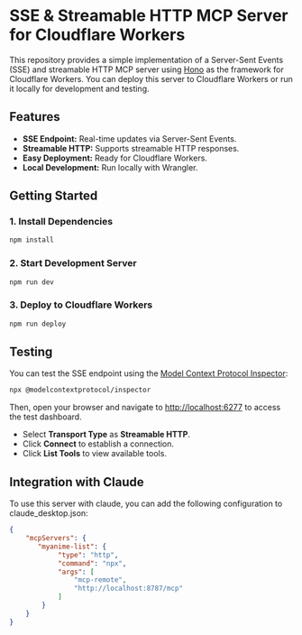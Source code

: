# SSE & Streamable HTTP MCP Server for Cloudflare Workers

This repository provides a simple implementation of a Server-Sent Events (SSE) and streamable HTTP MCP server using [Hono](https://hono.dev/) as the framework for Cloudflare Workers. You can deploy this server to Cloudflare Workers or run it locally for development and testing.

## Features

- **SSE Endpoint:** Real-time updates via Server-Sent Events.
- **Streamable HTTP:** Supports streamable HTTP responses.
- **Easy Deployment:** Ready for Cloudflare Workers.
- **Local Development:** Run locally with Wrangler.

## Getting Started

### 1. Install Dependencies

```bash
npm install
```

### 2. Start Development Server

```bash
npm run dev
```

### 3. Deploy to Cloudflare Workers

```bash
npm run deploy
```

## Testing

You can test the SSE endpoint using the [Model Context Protocol Inspector](https://www.npmjs.com/package/@modelcontextprotocol/inspector):

```bash
npx @modelcontextprotocol/inspector
```

Then, open your browser and navigate to [http://localhost:6277](http://localhost:6277) to access the test dashboard.

- Select **Transport Type** as **Streamable HTTP**.
- Click **Connect** to establish a connection.
- Click **List Tools** to view available tools.

## Integration with Claude 
To use this server with claude, you can add the following configuration to claude_desktop.json:

```json
{
    "mcpServers": {
       "myanime-list": {
            "type": "http",
            "command": "npx",
            "args": [
                "mcp-remote",
                "http://localhost:8787/mcp"
            ]
        }
    }
}
```
